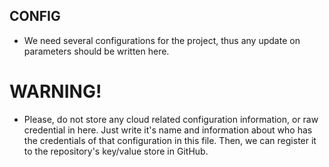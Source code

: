 ## CONFIG
- We need several configurations for the project, thus any update on parameters should be written here.

# WARNING!
- Please, do not store any cloud related configuration information, or raw credential in here. Just write it's name and information about who has the credentials of that configuration in this file. Then, we can register it to the repository's key/value store in GitHub.